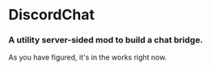 # DiscordChat

### A utility server-sided mod to build a chat bridge.


As you have figured, it's in the works right now.
